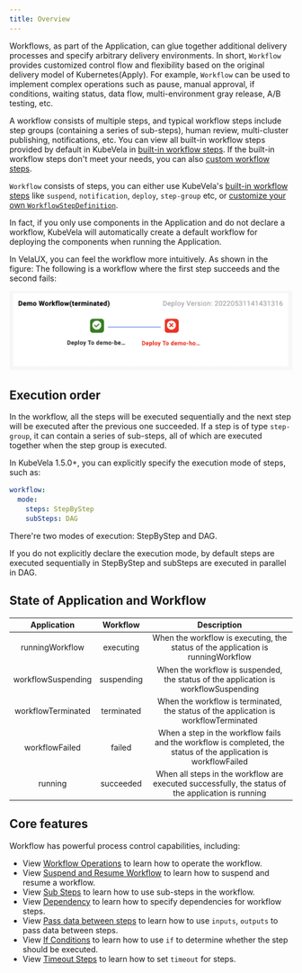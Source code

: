 ```yaml
---
title: Overview
---
```


Workflows, as part of the Application, can glue together additional delivery processes and specify arbitrary delivery environments. In short, `Workflow` provides customized control flow and flexibility based on the original delivery model of Kubernetes(Apply). For example, `Workflow` can be used to implement complex operations such as pause, manual approval, if conditions, waiting status, data flow, multi-environment gray release, A/B testing, etc.

A workflow consists of multiple steps, and typical workflow steps include step groups (containing a series of sub-steps), human review, multi-cluster publishing, notifications, etc. You can view all built-in workflow steps provided by default in KubeVela in [built-in workflow steps](./built-in-workflow-defs). If the built-in workflow steps don't meet your needs, you can also [custom workflow steps](../../platform-engineers/workflow/workflow).

`Workflow` consists of steps, you can either use KubeVela's [built-in workflow steps](./built-in-workflow-defs) like `suspend`, `notification`, `deploy`, `step-group` etc, or [customize your own `WorkflowStepDefinition`](../../platform-engineers/workflow/workflow).

In fact, if you only use components in the Application and do not declare a workflow, KubeVela will automatically create a default workflow for deploying the components when running the Application.

In VelaUX, you can feel the workflow more intuitively. As shown in the figure: The following is a workflow where the first step succeeds and the second fails:

![velaux-workflow](../../resources/velaux-workflow.png)

## Execution order

In the workflow, all the steps will be executed sequentially and the next step will be executed after the previous one succeeded. If a step is of type `step-group`, it can contain a series of sub-steps, all of which are executed together when the step group is executed.

In KubeVela 1.5.0+, you can explicitly specify the execution mode of steps, such as:

```yaml
workflow:
  mode:
    steps: StepByStep
    subSteps: DAG
```

There're two modes of execution: StepByStep and DAG.
 
If you do not explicitly declare the execution mode, by default steps are executed sequentially in StepByStep and subSteps are executed in parallel in DAG.

## State of Application and Workflow

|    Application     |  Workflow  |                                               Description                                                        |
| :----------------: | :--------: | :--------------------------------------------------------------------------------------------------------------: |
|  runningWorkflow   | executing  |            When the workflow is executing, the status of the application is runningWorkflow                      |
| workflowSuspending | suspending |           When the workflow is suspended, the status of the application is workflowSuspending                    |
| workflowTerminated | terminated |           When the workflow is terminated, the status of the application is workflowTerminated                   |
| workflowFailed     | failed     | When a step in the workflow fails and the workflow is completed, the status of the application is workflowFailed |
|      running       | succeeded  |   When all steps in the workflow are executed successfully, the status of the application is running             |

## Core features

Workflow has powerful process control capabilities, including:

- View [Workflow Operations](./operations) to learn how to operate the workflow.
- View [Suspend and Resume Workflow](./suspend) to learn how to suspend and resume a workflow.
- View [Sub Steps](./step-group) to learn how to use sub-steps in the workflow.
- View [Dependency](./dependency) to learn how to specify dependencies for workflow steps.
- View [Pass data between steps](./inputs-outputs) to learn how to use `inputs`, `outputs` to pass data between steps.
- View [If Conditions](./if-condition) to learn how to use `if` to determine whether the step should be executed.
- View [Timeout Steps](./timeout) to learn how to set `timeout` for steps.
